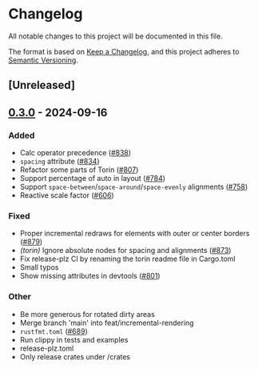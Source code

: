 # Changelog

All notable changes to this project will be documented in this file.

The format is based on [Keep a Changelog](https://keepachangelog.com/en/1.0.0/),
and this project adheres to [Semantic Versioning](https://semver.org/spec/v2.0.0.html).

## [Unreleased]

## [0.3.0](https://github.com/marc2332/freya/compare/torin-v0.2.0...torin-v0.3.0) - 2024-09-16

### Added

- Calc operator precedence ([#838](https://github.com/marc2332/freya/pull/838))
- `spacing` attribute ([#834](https://github.com/marc2332/freya/pull/834))
- Refactor some parts of Torin ([#807](https://github.com/marc2332/freya/pull/807))
- Support percentage of auto in layout ([#784](https://github.com/marc2332/freya/pull/784))
- Support `space-between`/`space-around`/`space-evenly` alignments ([#758](https://github.com/marc2332/freya/pull/758))
- Reactive scale factor ([#606](https://github.com/marc2332/freya/pull/606))

### Fixed

- Proper incremental redraws for elements with outer or center borders ([#879](https://github.com/marc2332/freya/pull/879))
- *(torin)* Ignore absolute nodes for spacing and alignments ([#873](https://github.com/marc2332/freya/pull/873))
- Fix release-plz CI by renaming the torin readme file in Cargo.toml
- Small typos
- Show missing attributes in devtools ([#801](https://github.com/marc2332/freya/pull/801))

### Other

- Be more generous for rotated dirty areas
- Merge branch 'main' into feat/incremental-rendering
- `rustfmt.toml` ([#689](https://github.com/marc2332/freya/pull/689))
- Run clippy in tests and examples
- release-plz.toml
- Only release crates under /crates
